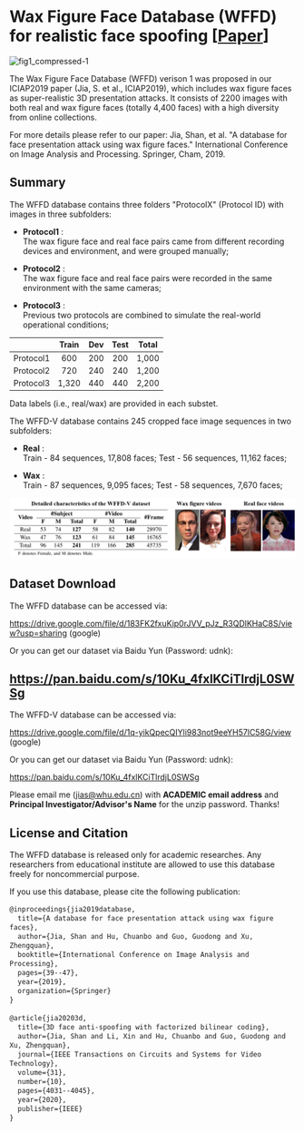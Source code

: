 # Wax Figure Face Database (WFFD) for realistic face spoofing [<a href="https://arxiv.org/pdf/1906.11900.pdf?ref=https://githubhelp.com">Paper</a>]

![fig1_compressed-1](WFFD.png)

The Wax Figure Face Database (WFFD) verison 1 was proposed in our ICIAP2019 paper (Jia, S. et al., ICIAP2019), which includes wax figure faces as super-realistic 3D presentation attacks. It consists of 2200 images with both real and wax figure faces (totally 4,400 faces) with a high diversity from online collections. 

For more details please refer to our paper:
Jia, Shan, et al. "A database for face presentation attack using wax figure faces." International Conference on Image Analysis and Processing. Springer, Cham, 2019.

## Summary 
The WFFD database contains three folders "ProtocolX" (Protocol ID) with images in three subfolders:

* **Protocol1** :<br/> The wax figure face and real face pairs came from different recording devices and environment, and were grouped manually;
  
* **Protocol2** :<br/> The wax figure face and real face pairs were recorded in the same environment with the same cameras;
    
* **Protocol3** :<br/> Previous two protocols are combined to simulate the real-world operational conditions;

|        | Train   |   Dev   |  Test   |  Total  | 
| :-------: | :-----: | :-----: | :-----: | :-----: |
|   Protocol1   | 600     | 200     | 200     | 1,000   | 
|   Protocol2   | 720     | 240     | 240     | 1,200   | 
|   Protocol3   | 1,320   | 440     | 440     | 2,200   | 

Data labels (i.e., real/wax) are provided in each substet.

The WFFD-V database contains 245 cropped face image sequences in two subfolders:

* **Real** :<br/> Train - 84 sequences, 17,808 faces; Test - 56 sequences, 11,162 faces;
  
* **Wax** :<br/> Train - 87 sequences, 9,095 faces; Test - 58 sequences, 7,670 faces;

![fig1_compressed-1](WFFD-V.png)

## Dataset Download

The WFFD database can be accessed via:

https://drive.google.com/file/d/183FK2fxuKip0rJVV_pJz_R3QDlKHaC8S/view?usp=sharing (google)

Or you can get our dataset via Baidu Yun (Password: udnk): 

https://pan.baidu.com/s/10Ku_4fxlKCiTlrdjL0SWSg
-----------------------------------------------------------------------------------
The WFFD-V database can be accessed via:

https://drive.google.com/file/d/1q-yikQpecQIYli983not9eeYH57lC58G/view (google)

Or you can get our dataset via Baidu Yun (Password: udnk): 

https://pan.baidu.com/s/10Ku_4fxlKCiTlrdjL0SWSg

Please email me (jias@whu.edu.cn) with **ACADEMIC email address** and **Principal Investigator/Advisor's Name** for the unzip password. Thanks! 

## License and Citation
The WFFD database is released only for academic researches. Any researchers from educational institute are allowed to use this database freely for noncommercial purpose.

If you use this database, please cite the following publication:
```
@inproceedings{jia2019database,
  title={A database for face presentation attack using wax figure faces},
  author={Jia, Shan and Hu, Chuanbo and Guo, Guodong and Xu, Zhengquan},
  booktitle={International Conference on Image Analysis and Processing},
  pages={39--47},
  year={2019},
  organization={Springer}
}

@article{jia20203d,
  title={3D face anti-spoofing with factorized bilinear coding},
  author={Jia, Shan and Li, Xin and Hu, Chuanbo and Guo, Guodong and Xu, Zhengquan},
  journal={IEEE Transactions on Circuits and Systems for Video Technology},
  volume={31},
  number={10},
  pages={4031--4045},
  year={2020},
  publisher={IEEE}
}
